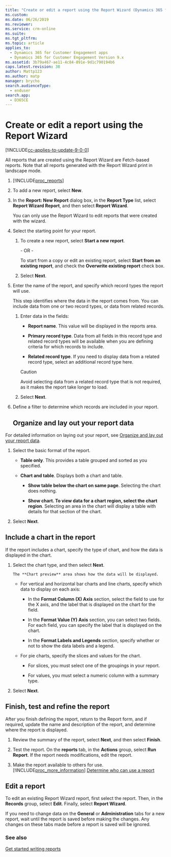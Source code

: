 ```yaml
---
title: "Create or edit a report using the Report Wizard (Dynamics 365 for Customer Engagement) | MicrosoftDocs"
ms.custom: 
ms.date: 06/26/2019
ms.reviewer: 
ms.service: crm-online
ms.suite: 
ms.tgt_pltfrm: 
ms.topic: article
applies_to: 
  - Dynamics 365 for Customer Engagement apps
  - Dynamics 365 for Customer Engagement Version 9.x
ms.assetid: 3b79a467-ae11-4c84-891e-9d1c790194b6
caps.latest.revision: 38
author: Mattp123
ms.author: matp
manager: brycho
search.audienceType: 
  - enduser
search.app: 
  - D365CE
---
```

# Create or edit a report using the Report Wizard

[!INCLUDE[cc-applies-to-update-9-0-0](../includes/cc_applies_to_update_9_0_0.md)]

All reports that are created using the Report Wizard are Fetch-based reports. Note that all reports generated with the Report Wizard print in landscape mode.
  
  
1. [!INCLUDE[proc_reports](../includes/proc-reports.md)]  
  
2. To add a new report, select **New**.  
  
3. In the **Report: New Report** dialog box, in the **Report Type** list, select **Report Wizard Report**, and then select **Report Wizard**.  
  
    You can only use the Report Wizard to edit reports that were created with the wizard.  
  
4. Select the starting point for your report.  
  
   1.  To create a new report, select **Start a new report**.  
  
        \- OR -  
  
        To start from a copy or edit an existing report, select **Start from an existing report**, and check the **Overwrite existing report** check box.  
  
   2.  Select **Next**.  
  
6. Enter the name of the report, and specify which record types the report will use.  
  
    This step identifies where the data in the report comes from. You can include data from one or two record types, or data from related records.  
  
   1.  Enter data in the fields:  
  
       - **Report name**. This value will be displayed in the reports area.  
  
       - **Primary record type**. Data from all fields in this record type and related record types will be available when you are defining criteria for which records to include.  
  
       - **Related record type**. If you need to display data from a related record type, select an additional record type here.  
  
       > [!CAUTION]
       >  Avoid selecting data from a related record type that is not required, as it makes the report take longer to load.  
  
   2. Select **Next**.  
  
7. Define a filter to determine which records are included in your report.  
   ## Organize and lay out your report data
  
For detailed information on laying out your report, see [Organize and lay out your report data](../basics/organize-lay-out-your-report-data.md).  
  
1. Select the basic format of the report.  
  
    - **Table only**. This provides a table grouped and sorted as you specified.  
  
    - **Chart and table**. Displays both a chart and table.  
  
        - **Show table below the chart on same page**. Selecting  the chart does nothing.  
  
        - **Show chart. To view data for a chart region, select the chart region**. Selecting an area in the chart will display a table with details for that section of the chart.  
  
2. Select **Next**.  

## Include a chart in the report  
If the report includes a chart, specify the type of chart, and how the data is displayed in the chart.  

1.  Select the chart type, and then select **Next**.  

        The **Chart preview** area shows how the data will be displayed.  

    -   For vertical and horizontal bar charts and line charts, specify which data to display on each axis:  

        -   In the **Format Column (X) Axis** section, select the field to use for the X axis, and the label that is displayed on the chart for the field.  

        -   In the **Format Value (Y) Axis** section, you can select two fields. For each field, you can specify the label that is displayed on the chart.  

        -   In the **Format Labels and Legends** section, specify whether or not to show the data labels and a legend.  

    -   For pie charts, specify the slices and values for the chart.  

        -   For slices, you must select one of the groupings in your report.  

        -   For values, you must select a numeric column with a summary type.  

2.  Select **Next**.  

## Finish, test and refine the report

After you finish defining the report, return to the Report form, and if required, update the name and description of the report, and determine where the report is displayed.
  
1. Review the summary of the report, select **Next**, and then select **Finish**. 

2. Test the report. On the **reports** tab, in the **Actions** group, select **Run Report**. If the report needs modifications, edit the report.  
  
3. Make the report available to others for use. [!INCLUDE[proc_more_information](../includes/proc-more-information.md)] [Determine who can use a report](determine-who-can-use-report.md)  
 
## Edit a report

To edit an existing Report Wizard report, first select the report. Then, in the **Records** group, select **Edit**. Finally, select **Report Wizard**.  
   
If you need to change data on the **General** or **Administration** tabs for a new report, wait until the report is saved before making the changes. Any changes on these tabs made before a report is saved will be ignored.  
  
### See also  
 [Get started writing reports](../analytics/get-started-writing-reports.md)
